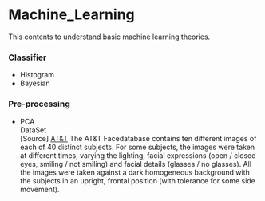 # Machine_Learning
This contents to understand basic machine learning theories. 

### Classifier
- Histogram
- Bayesian

### Pre-processing
- PCA </br>
DataSet </br> 
[Source] [AT&T](http://www.cl.cam.ac.uk/research/dtg/attarchive/facedatabase.html)
The AT&T Facedatabase contains ten different images of each of 40 distinct subjects. For some subjects, the images were
taken at different times, varying the lighting, facial expressions (open / closed eyes, smiling / not smiling) and facial details (glasses / no glasses). All the images were taken against a dark homogeneous background with the subjects in an upright, frontal position (with tolerance for some side movement).
